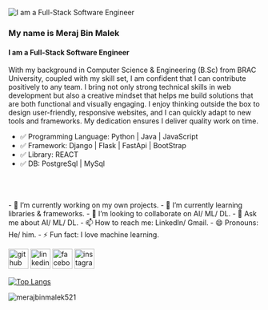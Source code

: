 ![I am a Full-Stack Software Engineer](https://media.licdn.com/dms/image/v2/D5616AQF73xUMcvAn6g/profile-displaybackgroundimage-shrink_350_1400/profile-displaybackgroundimage-shrink_350_1400/0/1727351515914?e=1761177600&v=beta&t=V86gF4q8p5pvfy602jH11uwbIrQvXes-YiwGj8HjpSg)
### My name is Meraj Bin Malek
#### I am a Full-Stack Software Engineer


With my background in Computer Science & Engineering (B.Sc) from BRAC University, coupled with my skill set, I am confident that I can contribute positively to any team. I bring not only strong technical skills in web development but also a creative mindset that helps me build solutions that are both functional and visually engaging. I enjoy thinking outside the box to design user-friendly, responsive websites, and I can quickly adapt to new tools and frameworks. My dedication ensures I deliver quality work on time. 
<br>
- :white_check_mark: Programming Language: Python | Java | JavaScript
- :white_check_mark: Framework: Django | Flask | FastApi | BootStrap
- :white_check_mark: Library: REACT
- :white_check_mark: DB: PostgreSql | MySql
<br>
<br>
<br>
- 🔭 I’m currently working on my own projects. 
- 🌱 I’m currently learning libraries & frameworks. 
- 👯 I’m looking to collaborate on AI/ ML/ DL. 
- 💬 Ask me about AI/ ML/ DL. 
- 📫 How to reach me: LinkedIn/ Gmail. 
- 😄 Pronouns: He/ him. 
- ⚡ Fun fact: I love machine learning. 


[<img src='https://cdn.jsdelivr.net/npm/simple-icons@3.0.1/icons/github.svg' alt='github' height='40'>](https://github.com/merajbinmalek521)  [<img src='https://cdn.jsdelivr.net/npm/simple-icons@3.0.1/icons/linkedin.svg' alt='linkedin' height='40'>](https://www.linkedin.com/in/merajbinmalek521/)  [<img src='https://cdn.jsdelivr.net/npm/simple-icons@3.0.1/icons/facebook.svg' alt='facebook' height='40'>](https://www.facebook.com/merajbinmalek521)  [<img src='https://cdn.jsdelivr.net/npm/simple-icons@3.0.1/icons/instagram.svg' alt='instagram' height='40'>](https://www.instagram.com/880_meraj_521/)  

[![Top Langs](https://github-readme-stats.vercel.app/api/top-langs/?username=merajbinmalek521)](https://github.com/anuraghazra/github-readme-stats)

<p align="left"> <img src="https://komarev.com/ghpvc/?username=merajbinmalek521&label=Profile%20views&color=0e75b6&style=flat" alt="merajbinmalek521" /> </p>
